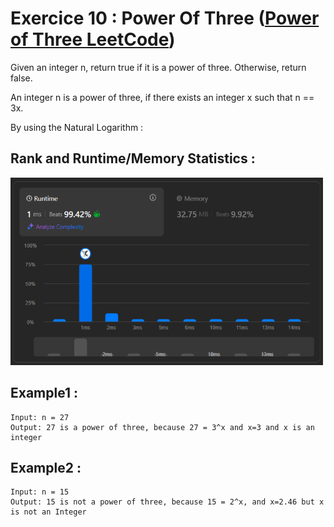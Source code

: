 # Exercice 10 : Power Of Three ([Power of Three LeetCode](https://leetcode.com/problems/power-of-three/description/))

Given an integer n, return true if it is a power of three. Otherwise, return false.

An integer n is a power of three, if there exists an integer x such that n == 3x.

By using the Natural Logarithm : 

## Rank and Runtime/Memory Statistics :  

<img src="../../assets/PowerOfThree.png" alt="Runtime and Memory Statistics" width="500" height="300"/>

## Example1 : 

    Input: n = 27
    Output: 27 is a power of three, because 27 = 3^x and x=3 and x is an integer   

## Example2 : 

    Input: n = 15
    Output: 15 is not a power of three, because 15 = 2^x, and x=2.46 but x is not an Integer    

